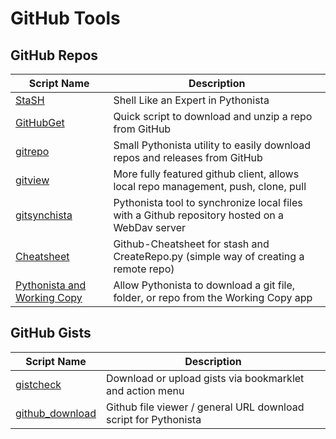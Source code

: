 # GitHub Tools

GitHub Repos
------------

| Script Name   | Description   |
| ------------- | ------------- |
| [StaSH][]     | Shell Like an Expert in Pythonista |
| [GitHubGet][] | Quick script to download and unzip a repo from GitHub |
| [gitrepo][]   | Small Pythonista utility to easily download repos and releases from GitHub |
| [gitview][]| More fully featured github client, allows local repo management, push, clone, pull |
| [gitsynchista][] | Pythonista tool to synchronize local files with a Github repository hosted on a WebDav server |
| [Cheatsheet][] | Github-Cheatsheet for stash and CreateRepo.py (simple way of creating a remote repo) |
| [Pythonista and Working Copy][] | Allow Pythonista to download a git file, folder, or repo from the Working Copy app |

GitHub Gists
------------

| Script Name        | Description   |
| -------------      | ------------- |
| [gistcheck][]  |  Download or upload gists via bookmarklet and action menu |
| [github_download][] | Github file viewer / general URL download script for Pythonista |

[StaSH]: https://github.com/ywangd/stash
[gistcheck]: https://gist.github.com/jsbain/1c95b3491d65d9e24456#
[GitHubGet]: https://github.com/jsbain/GitHubGet
[github_download]: https://gist.github.com/SpotlightKid/04c2b5ce5978c0d66e6e
[gitrepo]: https://github.com/Vik2015/gitrepo
[gitview]: https://github.com/jsbain/gitview
[gitsynchista]: https://github.com/marcus67/gitsynchista
[Cheatsheet]: https://github.com/humberry/Github-Cheatsheet
[Pythonista and Working Copy]: https://github.com/cclauss/Pythonista-and-Working-Copy
[iGotIt]: https://github.com/GoDzM4TT3O/iGotIt
[iRepo]: https://github.com/GoDzM4TT3O/iRepo
